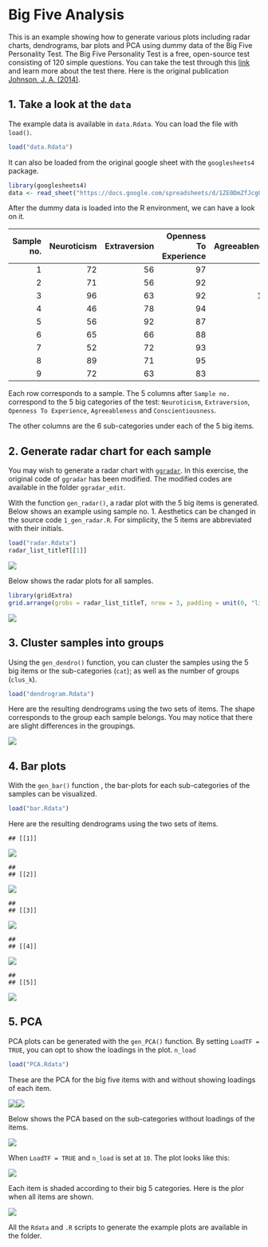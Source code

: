 Big Five Analysis
================

This is an example showing how to generate various plots including radar
charts, dendrograms, bar plots and PCA using dummy data of the Big Five
Personality Test. The Big Five Personality Test is a free, open-source
test consisting of 120 simple questions. You can take the test through
this [link](https://bigfive-test.com/) and learn more about the test
there. Here is the original publication [Johnson, J. A.
(2014)](https://doi.org/10.1016/j.jrp.2014.05.003).

## 1. Take a look at the `data`

The example data is available in `data.Rdata`. You can load the file
with `load()`.

``` r
load("data.Rdata")
```

It can also be loaded from the original google sheet with the
`googlesheets4` package.

``` r
library(googlesheets4)
data <- read_sheet("https://docs.google.com/spreadsheets/d/1ZE0DmZfJcgQ_K_1jsta_OAVmADc8z5F_aLhJlEk7CZU/edit#gid=0")
```

After the dummy data is loaded into the R environment, we can have a
look on it.

| Sample no. | Neuroticism | Extraversion | Openness To Experience | Agreeableness | Conscientiousness | Anxiety | Anger | Depression | Self-Consciousness | Immoderation | Vulnerability | Friendliness | Gregariousness | Assertiveness | Activity level | Excitement-Seeking | Cheerfulness | Imagination | Artistic interests | Emotionality | Adventurousness | Intellect | Liberalism | Trust | Morality | Altruism | Cooperation | Modesty | Sympathy | Self-Efficacy | Orderliness | Dutifulness | Achievement-Striving | Self-Discipline | Cautiousness |
|-----------:|------------:|-------------:|-----------------------:|--------------:|------------------:|--------:|------:|-----------:|-------------------:|-------------:|--------------:|-------------:|---------------:|--------------:|---------------:|-------------------:|-------------:|------------:|-------------------:|-------------:|----------------:|----------:|-----------:|------:|---------:|---------:|------------:|--------:|---------:|--------------:|------------:|------------:|---------------------:|----------------:|-------------:|
|          1 |          72 |           56 |                     97 |            64 |                85 |      13 |    10 |         12 |                 13 |           14 |            10 |            6 |              4 |            16 |              7 |                 11 |           12 |          20 |                 17 |           12 |              15 |        19 |         14 |    14 |        8 |       10 |           8 |      11 |       13 |            15 |           8 |          17 |                   15 |              12 |           18 |
|          2 |          71 |           56 |                     92 |            99 |                69 |       9 |     5 |         16 |                 19 |           12 |            10 |           11 |              5 |             5 |             11 |                 15 |            9 |          14 |                 15 |           17 |              13 |        18 |         15 |    14 |       19 |       17 |          15 |      17 |       17 |            12 |           5 |          17 |                   12 |               8 |           15 |
|          3 |          96 |           63 |                     92 |           102 |                84 |      19 |    10 |         19 |                 15 |           14 |            19 |           14 |              8 |            10 |             12 |                 14 |            5 |          13 |                 18 |           16 |              12 |        17 |         16 |    12 |       19 |       17 |          19 |      19 |       16 |             6 |          16 |          16 |                   20 |              11 |           15 |
|          4 |          46 |           78 |                     94 |            78 |               107 |       9 |     8 |          4 |                 10 |            6 |             9 |           11 |              4 |            15 |             14 |                 15 |           19 |          15 |                 19 |           11 |              17 |        16 |         16 |    12 |       16 |       12 |          17 |      10 |       11 |            19 |          20 |          14 |                   20 |              17 |           17 |
|          5 |          56 |           92 |                     87 |            95 |                91 |      10 |     8 |          7 |                  9 |           12 |            10 |           15 |             17 |            16 |             14 |                 14 |           16 |          13 |                 17 |           17 |              11 |        14 |         15 |    16 |       15 |       17 |          16 |      15 |       16 |            14 |          19 |          15 |                   15 |              12 |           16 |
|          6 |          65 |           66 |                     88 |            58 |                84 |      13 |    12 |          8 |                 10 |           10 |            12 |           11 |              6 |            11 |             11 |                 14 |           13 |          15 |                 17 |           14 |              11 |        16 |         15 |     9 |        5 |       10 |           8 |      13 |       13 |            16 |          12 |          13 |                   14 |              13 |           16 |
|          7 |          52 |           72 |                     93 |            97 |                97 |       7 |     5 |          8 |                 15 |            8 |             9 |           10 |              6 |            16 |             14 |                 11 |           15 |          16 |                 16 |           17 |              12 |        16 |         16 |    14 |       20 |       17 |          20 |      12 |       14 |            16 |          20 |          17 |                   15 |              13 |           16 |
|          8 |          89 |           71 |                     95 |            87 |                69 |      16 |     9 |         14 |                 18 |           16 |            16 |           14 |              7 |            14 |             10 |                 12 |           14 |          15 |                 20 |           16 |              13 |        14 |         17 |    15 |       15 |       14 |          16 |      11 |       16 |            10 |           9 |          16 |                   11 |              11 |           12 |
|          9 |          72 |           63 |                     83 |            83 |                86 |      16 |    11 |         11 |                 14 |           10 |            10 |            7 |              5 |            14 |             13 |                 11 |           13 |          11 |                 14 |           11 |              13 |        18 |         16 |    13 |       14 |       15 |          16 |      14 |       11 |            16 |          11 |          14 |                   15 |              14 |           16 |

Each row corresponds to a sample. The 5 columns after `Sample no.`
correspond to the 5 big categories of the test: `Neuroticism`,
`Extraversion`, `Openness To Experience`, `Agreeableness` and
`Conscientiousness`.

The other columns are the 6 sub-categories under each of the 5 big
items.

## 2. Generate radar chart for each sample

You may wish to generate a radar chart with
[`ggradar`](https://github.com/ricardo-bion/ggradar). In this exercise,
the original code of `ggradar` has been modified. The modified codes are
available in the folder `ggradar_edit`.

With the function `gen_radar()`, a radar plot with the 5 big items is
generated. Below shows an example using sample no. 1. Aesthetics can be
changed in the source code `1_gen_radar.R`. For simplicity, the 5 items
are abbreviated with their initials.

``` r
load("radar.Rdata")
radar_list_titleT[[1]]
```

![](README_files/figure-gfm/unnamed-chunk-5-1.png)<!-- -->

Below shows the radar plots for all samples.

``` r
library(gridExtra)
grid.arrange(grobs = radar_list_titleT, nrow = 3, padding = unit(0, "line"))
```

![](README_files/figure-gfm/unnamed-chunk-7-1.png)<!-- -->

## 3. Cluster samples into groups

Using the `gen_dendro()` function, you can cluster the samples using the
5 big items or the sub-categories (`cat`); as well as the number of
groups (`clus_k`).

``` r
load("dendrogram.Rdata")
```

Here are the resulting dendrograms using the two sets of items. The
shape corresponds to the group each sample belongs. You may notice that
there are slight differences in the groupings.

![](README_files/figure-gfm/unnamed-chunk-9-1.png)<!-- -->

## 4. Bar plots

With the `gen_bar()` function , the bar-plots for each sub-categories of
the samples can be visualized.

``` r
load("bar.Rdata")
```

Here are the resulting dendrograms using the two sets of items.

    ## [[1]]

![](README_files/figure-gfm/unnamed-chunk-11-1.png)<!-- -->

    ## 
    ## [[2]]

![](README_files/figure-gfm/unnamed-chunk-11-2.png)<!-- -->

    ## 
    ## [[3]]

![](README_files/figure-gfm/unnamed-chunk-11-3.png)<!-- -->

    ## 
    ## [[4]]

![](README_files/figure-gfm/unnamed-chunk-11-4.png)<!-- -->

    ## 
    ## [[5]]

![](README_files/figure-gfm/unnamed-chunk-11-5.png)<!-- -->

## 5. PCA

PCA plots can be generated with the `gen_PCA()` function. By setting
`LoadTF = TRUE`, you can opt to show the loadings in the plot. `n_load`

``` r
load("PCA.Rdata")
```

These are the PCA for the big five items with and without showing
loadings of each item.

![](README_files/figure-gfm/unnamed-chunk-13-1.png)<!-- -->![](README_files/figure-gfm/unnamed-chunk-13-2.png)<!-- -->

Below shows the PCA based on the sub-categories without loadings of the
items.

![](README_files/figure-gfm/unnamed-chunk-14-1.png)<!-- -->

When `LoadTF = TRUE` and `n_load` is set at `10`. The plot looks like
this:

![](README_files/figure-gfm/unnamed-chunk-15-1.png)<!-- -->

Each item is shaded according to their big 5 categories. Here is the
plor when all items are shown.

![](README_files/figure-gfm/unnamed-chunk-16-1.png)<!-- -->

All the `Rdata` and `.R` scripts to generate the example plots are
available in the folder.
